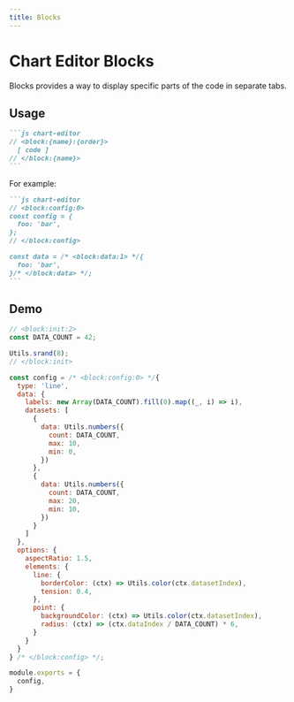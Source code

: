 ```yaml
---
title: Blocks
---
```


# Chart Editor Blocks

Blocks provides a way to display specific parts of the code in separate tabs.

## Usage

````md
```js chart-editor
// <block:{name}:{order}>
  [ code ]
// </block:{name}>
```
````

For example:

````md
```js chart-editor
// <block:config:0>
const config = {
  foo: 'bar',
};
// </block:config>

const data = /* <block:data:1> */{
  foo: 'bar',
}/* </block:data> */;
```
````

## Demo

```js chart-editor
// <block:init:2>
const DATA_COUNT = 42;

Utils.srand(8);
// </block:init>

const config = /* <block:config:0> */{
  type: 'line',
  data: {
    labels: new Array(DATA_COUNT).fill(0).map((_, i) => i),
    datasets: [
      {
        data: Utils.numbers({
          count: DATA_COUNT,
          max: 10,
          min: 0,
        })
      },
      {
        data: Utils.numbers({
          count: DATA_COUNT,
          max: 20,
          min: 10,
        })
      }
    ]
  },
  options: {
    aspectRatio: 1.5,
    elements: {
      line: {
        borderColor: (ctx) => Utils.color(ctx.datasetIndex),
        tension: 0.4,
      },
      point: {
        backgroundColor: (ctx) => Utils.color(ctx.datasetIndex),
        radius: (ctx) => (ctx.dataIndex / DATA_COUNT) * 6,
      }
    }
  }
} /* </block:config> */;

module.exports = {
  config,
}
```
